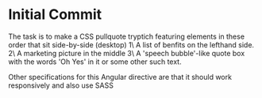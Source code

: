 # Initial Commit
The task is to make a CSS pullquote tryptich featuring elements in these order that sit side-by-side (desktop)
1\ A list of benfits on the lefthand side.
2\ A marketing picture in the middle
3\ A 'speech bubble'-like quote box with the words 'Oh Yes' in it or some other such text.

Other specifications for this Angular directive are that it should work responsively and also use SASS
